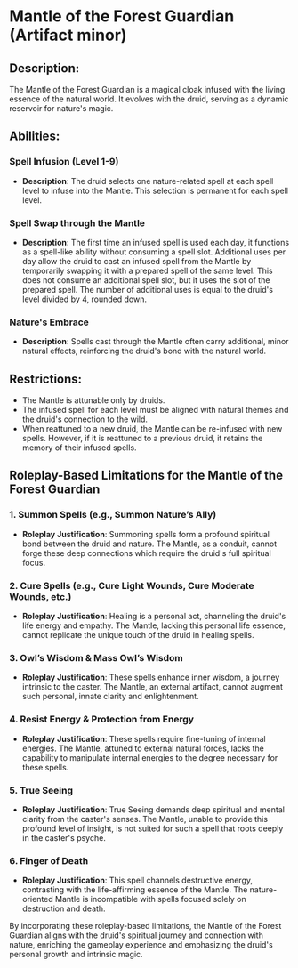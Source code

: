 # Mantle of the Forest Guardian (Artifact minor)

## Description:
The Mantle of the Forest Guardian is a magical cloak infused with the living essence of the natural world. It evolves with the druid, serving as a dynamic reservoir for nature's magic.

## Abilities:

### Spell Infusion (Level 1-9)
- **Description**: The druid selects one nature-related spell at each spell level to infuse into the Mantle. This selection is permanent for each spell level.

### Spell Swap through the Mantle
- **Description**: The first time an infused spell is used each day, it functions as a spell-like ability without consuming a spell slot. 
Additional uses per day allow the druid to cast an infused spell from the Mantle by temporarily swapping it with a prepared spell of the same level. This does not consume an additional spell slot, but it uses the slot of the prepared spell. The number of additional uses is equal to the druid's level divided by 4, rounded down.

### Nature's Embrace
- **Description**: Spells cast through the Mantle often carry additional, minor natural effects, reinforcing the druid's bond with the natural world.

## Restrictions:
- The Mantle is attunable only by druids.
- The infused spell for each level must be aligned with natural themes and the druid's connection to the wild.
- When reattuned to a new druid, the Mantle can be re-infused with new spells. However, if it is reattuned to a previous druid, it retains the memory of their infused spells.


## Roleplay-Based Limitations for the Mantle of the Forest Guardian

### 1. Summon Spells (e.g., Summon Nature’s Ally)
- **Roleplay Justification**: Summoning spells form a profound spiritual bond between the druid and nature. The Mantle, as a conduit, cannot forge these deep connections which require the druid's full spiritual focus.

### 2. Cure Spells (e.g., Cure Light Wounds, Cure Moderate Wounds, etc.)
- **Roleplay Justification**: Healing is a personal act, channeling the druid's life energy and empathy. The Mantle, lacking this personal life essence, cannot replicate the unique touch of the druid in healing spells.

### 3. Owl’s Wisdom & Mass Owl’s Wisdom
- **Roleplay Justification**: These spells enhance inner wisdom, a journey intrinsic to the caster. The Mantle, an external artifact, cannot augment such personal, innate clarity and enlightenment.

### 4. Resist Energy & Protection from Energy
- **Roleplay Justification**: These spells require fine-tuning of internal energies. The Mantle, attuned to external natural forces, lacks the capability to manipulate internal energies to the degree necessary for these spells.

### 5. True Seeing
- **Roleplay Justification**: True Seeing demands deep spiritual and mental clarity from the caster's senses. The Mantle, unable to provide this profound level of insight, is not suited for such a spell that roots deeply in the caster's psyche.

### 6. Finger of Death
- **Roleplay Justification**: This spell channels destructive energy, contrasting with the life-affirming essence of the Mantle. The nature-oriented Mantle is incompatible with spells focused solely on destruction and death.

By incorporating these roleplay-based limitations, the Mantle of the Forest Guardian aligns with the druid's spiritual journey and connection with nature, enriching the gameplay experience and emphasizing the druid's personal growth and intrinsic magic.

